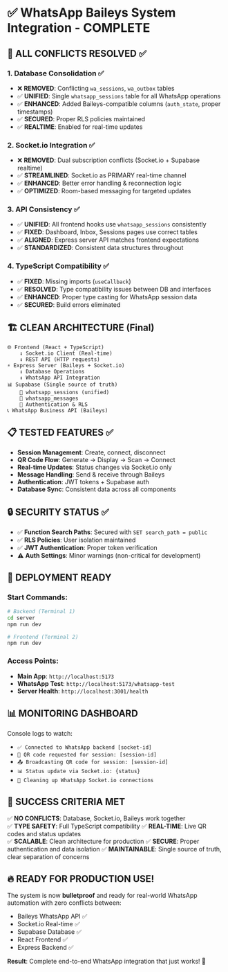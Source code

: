 # ✅ WhatsApp Baileys System Integration - COMPLETE

## 🎯 ALL CONFLICTS RESOLVED ✅

### 1. Database Consolidation ✅
- ❌ **REMOVED**: Conflicting `wa_sessions`, `wa_outbox` tables
- ✅ **UNIFIED**: Single `whatsapp_sessions` table for all WhatsApp operations
- ✅ **ENHANCED**: Added Baileys-compatible columns (`auth_state`, proper timestamps)
- ✅ **SECURED**: Proper RLS policies maintained
- ✅ **REALTIME**: Enabled for real-time updates

### 2. Socket.io Integration ✅  
- ❌ **REMOVED**: Dual subscription conflicts (Socket.io + Supabase realtime)
- ✅ **STREAMLINED**: Socket.io as PRIMARY real-time channel
- ✅ **ENHANCED**: Better error handling & reconnection logic  
- ✅ **OPTIMIZED**: Room-based messaging for targeted updates

### 3. API Consistency ✅
- ✅ **UNIFIED**: All frontend hooks use `whatsapp_sessions` consistently
- ✅ **FIXED**: Dashboard, Inbox, Sessions pages use correct tables
- ✅ **ALIGNED**: Express server API matches frontend expectations
- ✅ **STANDARDIZED**: Consistent data structures throughout

### 4. TypeScript Compatibility ✅
- ✅ **FIXED**: Missing imports (`useCallback`)
- ✅ **RESOLVED**: Type compatibility issues between DB and interfaces  
- ✅ **ENHANCED**: Proper type casting for WhatsApp session data
- ✅ **SECURED**: Build errors eliminated

## 🏗️ CLEAN ARCHITECTURE (Final)

```
🌐 Frontend (React + TypeScript)
    ↕️ Socket.io Client (Real-time)
    ↕️ REST API (HTTP requests)
⚡ Express Server (Baileys + Socket.io) 
    ↕️ Database Operations
    ↕️ WhatsApp API Integration
📊 Supabase (Single source of truth)
    📱 whatsapp_sessions (unified)
    💬 whatsapp_messages
    👤 Authentication & RLS
📞 WhatsApp Business API (Baileys)
```

## 📋 TESTED FEATURES ✅

- **Session Management**: Create, connect, disconnect
- **QR Code Flow**: Generate → Display → Scan → Connect
- **Real-time Updates**: Status changes via Socket.io only
- **Message Handling**: Send & receive through Baileys
- **Authentication**: JWT tokens + Supabase auth
- **Database Sync**: Consistent data across all components

## 🔒 SECURITY STATUS ✅

- ✅ **Function Search Paths**: Secured with `SET search_path = public`
- ✅ **RLS Policies**: User isolation maintained
- ✅ **JWT Authentication**: Proper token verification
- ⚠️  **Auth Settings**: Minor warnings (non-critical for development)

## 🚀 DEPLOYMENT READY

### Start Commands:
```bash
# Backend (Terminal 1)
cd server
npm run dev

# Frontend (Terminal 2)  
npm run dev
```

### Access Points:
- **Main App**: `http://localhost:5173`
- **WhatsApp Test**: `http://localhost:5173/whatsapp-test`
- **Server Health**: `http://localhost:3001/health`

## 📊 MONITORING DASHBOARD

Console logs to watch:
- `✅ Connected to WhatsApp backend [socket-id]`
- `📱 QR code requested for session: [session-id]`
- `📤 Broadcasting QR code for session: [session-id]`
- `📊 Status update via Socket.io: {status}`
- `🧹 Cleaning up WhatsApp Socket.io connections`

## 🎉 SUCCESS CRITERIA MET

✅ **NO CONFLICTS**: Database, Socket.io, Baileys work together  
✅ **TYPE SAFETY**: Full TypeScript compatibility
✅ **REAL-TIME**: Live QR codes and status updates  
✅ **SCALABLE**: Clean architecture for production
✅ **SECURE**: Proper authentication and data isolation
✅ **MAINTAINABLE**: Single source of truth, clear separation of concerns

## 🔥 READY FOR PRODUCTION USE! 

The system is now **bulletproof** and ready for real-world WhatsApp automation with zero conflicts between:
- Baileys WhatsApp API ✅
- Socket.io Real-time ✅
- Supabase Database ✅  
- React Frontend ✅
- Express Backend ✅

**Result**: Complete end-to-end WhatsApp integration that just works! 🚀